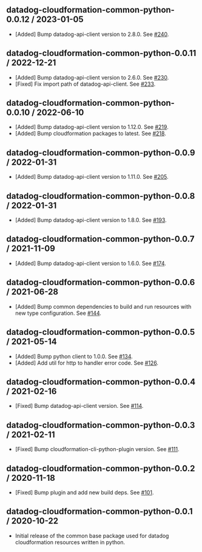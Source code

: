 ## datadog-cloudformation-common-python-0.0.12 / 2023-01-05

* [Added] Bump datadog-api-client version to 2.8.0. See [#240](https://github.com/DataDog/datadog-cloudformation-resources/pull/240).

## datadog-cloudformation-common-python-0.0.11 / 2022-12-21

* [Added] Bump datadog-api-client version to 2.6.0. See [#230](https://github.com/DataDog/datadog-cloudformation-resources/pull/230).
* [Fixed] Fix import path of datadog-api-client. See [#233](https://github.com/DataDog/datadog-cloudformation-resources/pull/233).

## datadog-cloudformation-common-python-0.0.10 / 2022-06-10

* [Added] Bump datadog-api-client version to 1.12.0. See [#219](https://github.com/DataDog/datadog-cloudformation-resources/pull/219).
* [Added] Bump cloudformation packages to latest. See [#218](https://github.com/DataDog/datadog-cloudformation-resources/pull/218).

## datadog-cloudformation-common-python-0.0.9 / 2022-01-31

* [Added] Bump datadog-api-client version to 1.11.0. See [#205](https://github.com/DataDog/datadog-cloudformation-resources/pull/205).

## datadog-cloudformation-common-python-0.0.8 / 2022-01-31

* [Added] Bump datadog-api-client version to 1.8.0. See [#193](https://github.com/DataDog/datadog-cloudformation-resources/pull/193).

## datadog-cloudformation-common-python-0.0.7 / 2021-11-09

* [Added] Bump datadog-api-client version to 1.6.0. See [#174](https://github.com/DataDog/datadog-cloudformation-resources/pull/174).

## datadog-cloudformation-common-python-0.0.6 / 2021-06-28

* [Added] Bump common dependencies to build and run resources with new type configuration. See [#144](https://github.com/DataDog/datadog-cloudformation-resources/pull/144).

## datadog-cloudformation-common-python-0.0.5 / 2021-05-14

* [Added] Bump python client to 1.0.0. See [#134](https://github.com/DataDog/datadog-cloudformation-resources/pull/134).
* [Added] Add util for http to handler error code. See [#126](https://github.com/DataDog/datadog-cloudformation-resources/pull/126).

## datadog-cloudformation-common-python-0.0.4 / 2021-02-16

* [Fixed] Bump datadog-api-client version. See [#114](https://github.com/DataDog/datadog-cloudformation-resources/pull/114).

## datadog-cloudformation-common-python-0.0.3 / 2021-02-11

* [Fixed] Bump cloudformation-cli-python-plugin version. See [#111](https://github.com/DataDog/datadog-cloudformation-resources/pull/111).

## datadog-cloudformation-common-python-0.0.2 / 2020-11-18

* [Fixed] Bump plugin and add new build deps. See [#101](https://github.com/DataDog/datadog-cloudformation-resources/pull/101).

## datadog-cloudformation-common-python-0.0.1 / 2020-10-22

* Initial release of the common base package used for datadog cloudformation resources written in python.